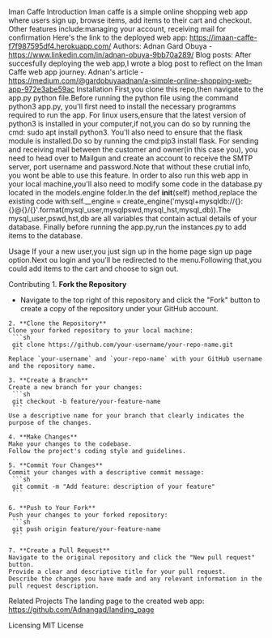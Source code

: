 Iman Caffe
Introduction
    Iman caffe is a simple online shopping web app where users sign up, browse items, add items to their cart and checkout.
    Other features include:managing your account, receiving mail for confirmation
    Here's the link to the deployed web app: https://imaan-caffe-f7f987595df4.herokuapp.com/
    Authors:
        Adnan Gard Obuya - https://www.linkedin.com/in/adnan-obuya-9bb70a289/
    Blog posts:
        After succesfully deploying the web app,I wrote a blog post to reflect on the Iman Caffe web app journey.
        Adnan's article - https://medium.com/@gardobuyaadnan/a-simple-online-shopping-web-app-972e3abe59ac
Installation
    First,you clone this repo,then navigate to the app.py python file.Before running the python file using the command python3 app.py, you'll first need to install the necessary programms required to run the app.
    For linux users,ensure that the latest version of python3 is installed in your computer,if not,you can do so by running the cmd: sudo apt install python3.
    You'll also need to ensure that the flask module is installed.Do so by running the cmd:pip3 install flask.
    For sending and receiving mail between the customer and owner(in this case you), you need to head over to Mailgun and create an account to receive the SMTP server, port username and password.Note that without these crutial info, you wont be able to use this feature.
    In order to also run this web app in your local machine,you'll also need to modify some code in the database.py located in the models.engine folder.In the def __init__(self) method,replace the existing code with:self.__engine = create_engine('mysql+mysqldb://{}:{}@{}/{}'.format(mysql_user,mysqlpswd,mysql_hst,mysql_db)).The mysql_user,pswd,hst,db are all variables that contain actual details of your database.
    Finally before running the app.py,run the instances.py to add items to the database.

Usage
    If your a new user,you just sign up in the home page sign up page option.Next ou login and you'll be redirected to the menu.Following that,you could add items to the cart and choose to sign out.

Contributing
    1. **Fork the Repository**
   - Navigate to the top right of this repository and click the "Fork" button to create a copy of the repository under your GitHub account.

    2. **Clone the Repository**
    Clone your forked repository to your local machine:
     ```sh
     git clone https://github.com/your-username/your-repo-name.git
     ```
    Replace `your-username` and `your-repo-name` with your GitHub username and the repository name.

    3. **Create a Branch**
    Create a new branch for your changes:
     ```sh
     git checkout -b feature/your-feature-name
     ```
    Use a descriptive name for your branch that clearly indicates the purpose of the changes.

    4. **Make Changes**
    Make your changes to the codebase.
    Follow the project's coding style and guidelines.

    5. **Commit Your Changes**
    Commit your changes with a descriptive commit message:
     ```sh
     git commit -m "Add feature: description of your feature"
     ```

    6. **Push to Your Fork**
    Push your changes to your forked repository:
     ```sh
     git push origin feature/your-feature-name
     ```

    7. **Create a Pull Request**
    Navigate to the original repository and click the "New pull request" button.
    Provide a clear and descriptive title for your pull request.
    Describe the changes you have made and any relevant information in the pull request description.

Related Projects
    The landing page to the created web app: https://github.com/Adnangad/landing_page

Licensing
    MIT License